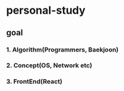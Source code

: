 # personal-study
## goal
### 1. Algorithm(Programmers, Baekjoon)
### 2. Concept(OS, Network etc)
### 3. FrontEnd(React)